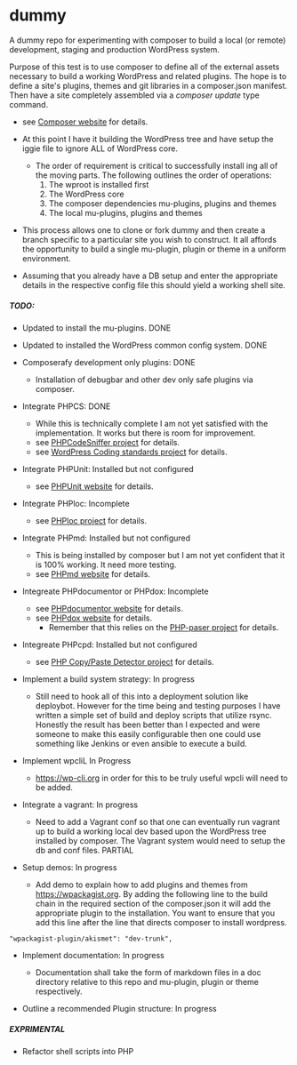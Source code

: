 # dummy
A dummy repo for experimenting with composer to build a local (or remote) development, staging and production WordPress system.

Purpose of this test is to use composer to define all of the external assets necessary to build a working WordPress and related plugins. The hope is to define a site's plugins, themes and git libraries in a composer.json manifest. Then have a site completely assembled via a _composer update_ type command.
  - see [Composer website](https://getcomposer.org) for details.

- At this point I have it building the WordPress tree and have setup the iggie file to ignore ALL of WordPress core.
  - The order of requirement is critical to successfully install ing all of the moving parts. The following outlines the order of operations:
    1. The wproot is installed first
    2. The WordPress core
    3. The composer dependencies mu-plugins, plugins and themes
    4. The local mu-plugins, plugins and themes

- This process allows one to clone or fork dummy and then create a branch specific to a particular site you wish to construct. It all affords the opportunity to build a single mu-plugin, plugin or theme in a uniform environment. 

- Assuming that you already have a DB setup and enter the appropriate details in the respective config file this should yield a working shell site. 

##### TODO:
- Updated to install the mu-plugins. DONE

- Updated to installed the WordPress common config system. DONE

- Composerafy development only plugins: DONE
    - Installation of debugbar and other dev only safe plugins via composer. 

- Integrate PHPCS: DONE
  - While this is technically complete I am not yet satisfied with the implementation. It works but there is room for improvement.
  - see [PHPCodeSniffer project](https://github.com/squizlabs/PHP_CodeSniffer/) for details.
  - see [WordPress Coding standards project](https://github.com/WordPress-Coding-Standards) for details.

- Integrate PHPUnit: Installed but not configured
    - see [PHPUnit website](https://phpunit.de/) for details.

- Integrate PHPloc: Incomplete
  - see [PHPloc project](https://github.com/sebastianbergmann/phploc) for details.

- Integrate PHPmd: Installed but not configured
  - This is being installed by composer but I am not yet confident that it is 100% working. It need more testing. 
  - see [PHPmd website](https://phpmd.org/) for details.

- Integreate PHPdocumentor or PHPdox: Incomplete
  - see [PHPdocumentor website](https://www.phpdoc.org/) for details.
  - see [PHPdox website](http://phpdox.de/) for details.
    - Remember that this relies on the [PHP-paser project](https://github.com/nikic/PHP-Parser/) for details.

- Integreate PHPcpd: Installed but not configured
  - see [PHP Copy/Paste Detector project](https://github.com/sebastianbergmann/phpcpd) for details.

- Implement a build system strategy: In progress
  - Still need to hook all of this into a deployment solution like deploybot. However for the time being and testing purposes I have written a simple set of build and deploy scripts that utilize rsync. Honestly the result has been better than I expected and were someone to make this easily configurable then one could use something like Jenkins or even ansible to execute a build.

- Implement wpcliL In Progress
  - https://wp-cli.org in order for this to be truly useful wpcli will need to be added.

- Integrate a vagrant: In progress
  - Need to add a Vagrant conf so that one can eventually run vagrant up to build a working local dev based upon the WordPress tree installed by composer. The Vagrant system would need to setup the db and conf files. PARTIAL

- Setup demos: In progress
  - Add demo to explain how to add plugins and themes from https://wpackagist.org. By adding the following line to the build chain in the required section of the composer.json it will add the appropriate plugin to the installation. You want to ensure that you add this line after the line that directs composer to install wordpress.

```
"wpackagist-plugin/akismet": "dev-trunk",
```

- Implement documentation: In progress
  - Documentation shall take the form of markdown files in a doc directory relative to this repo and mu-plugin, plugin or theme respectively. 
  
- Outline a recommended Plugin structure: In progress 

##### EXPRIMENTAL

- Refactor shell scripts into PHP